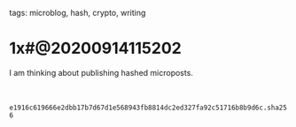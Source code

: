 tags: microblog, hash, crypto, writing

# 1x#@20200914115202

I am thinking about publishing hashed microposts.

<br><br>`e1916c619666e2dbb17b7d67d1e568943fb8814dc2ed327fa92c51716b8b9d6c.sha256`